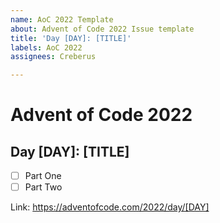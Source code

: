 ```yaml
---
name: AoC 2022 Template
about: Advent of Code 2022 Issue template
title: 'Day [DAY]: [TITLE]'
labels: AoC 2022
assignees: Creberus

---
```


# Advent of Code 2022

## Day [DAY]: [TITLE]

- [ ] Part One
- [ ] Part Two

Link: https://adventofcode.com/2022/day/[DAY]
